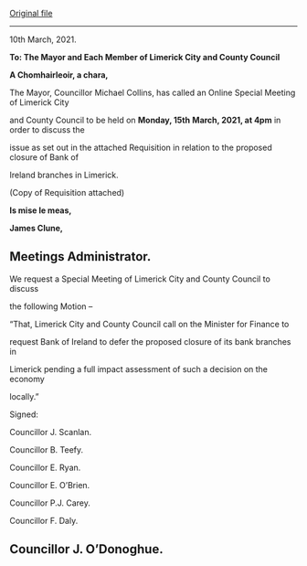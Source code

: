 [Original file](https://www.limerick.ie/sites/default/files/media/documents/2021-03/agenda-special-meeting-15.03.2021.pdf)

---
10th March, 2021.

**To: The Mayor and Each Member of Limerick City and County Council**

**A Chomhairleoir, a chara,**

The Mayor, Councillor Michael Collins, has called an Online Special Meeting of Limerick City

and County Council to be held on **Monday, 15th** **March, 2021, at 4pm** in order to discuss the

issue as set out in the attached Requisition in relation to the proposed closure of Bank of

Ireland branches in Limerick.

(Copy of Requisition attached)

**Is mise le meas,**

**James Clune,**

**Meetings Administrator.**
---
We request a Special Meeting of Limerick City and County Council to discuss

the following Motion –

“That, Limerick City and County Council call on the Minister for Finance to

request Bank of Ireland to defer the proposed closure of its bank branches in

Limerick pending a full impact assessment of such a decision on the economy

locally.”

Signed:

Councillor J. Scanlan.

Councillor B. Teefy.

Councillor E. Ryan.

Councillor E. O’Brien.

Councillor P.J. Carey.

Councillor F. Daly.

Councillor J. O’Donoghue.
---
